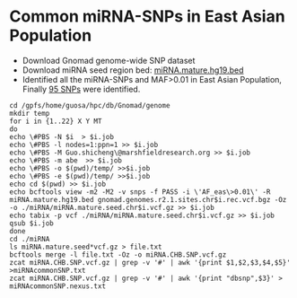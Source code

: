 # Common miRNA-SNPs in East Asian Population

* Download Gnomad genome-wide SNP dataset
* Download miRNA seed region bed: [miRNA.mature.hg19.bed]()
* Identified all the miRNA-SNPs and MAF>0.01 in East Asian Population, Finally [95 SNPs](miRNAcommonSNP.txt) were identified. 

```
cd /gpfs/home/guosa/hpc/db/Gnomad/genome
mkdir temp
for i in {1..22} X Y MT
do
echo \#PBS -N $i  > $i.job
echo \#PBS -l nodes=1:ppn=1 >> $i.job
echo \#PBS -M Guo.shicheng\@marshfieldresearch.org >> $i.job
echo \#PBS -m abe  >> $i.job
echo \#PBS -o $(pwd)/temp/ >>$i.job
echo \#PBS -e $(pwd)/temp/ >>$i.job
echo cd $(pwd) >> $i.job
echo bcftools view -m2 -M2 -v snps -f PASS -i \'AF_eas\>0.01\' -R miRNA.mature.hg19.bed gnomad.genomes.r2.1.sites.chr$i.rec.vcf.bgz -Oz -o ./miRNA/miRNA.mature.seed.chr$i.vcf.gz >> $i.job
echo tabix -p vcf ./miRNA/miRNA.mature.seed.chr$i.vcf.gz >> $i.job
qsub $i.job
done
cd ./miRNA
ls miRNA.mature.seed*vcf.gz > file.txt 
bcftools merge -l file.txt -Oz -o miRNA.CHB.SNP.vcf.gz
zcat miRNA.CHB.SNP.vcf.gz | grep -v '#' | awk '{print $1,$2,$3,$4,$5}' >miRNAcommonSNP.txt
zcat miRNA.CHB.SNP.vcf.gz | grep -v '#' | awk '{print "dbsnp",$3}' > miRNAcommonSNP.nexus.txt
```
